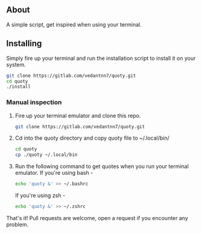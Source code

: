 ## About
A simple script, get inspired when using your terminal.

## Installing
Simply fire up your terminal and run the installation script to install it on your system.
```bash 
git clone https://gitlab.com/vedantnn7/quoty.git
cd quoty
./install
```

### Manual inspection
1. Fire up your terminal emulator and clone this repo.
   ```bash
   git clone https://gitlab.com/vedantnn7/quoty.git
   ```
2. Cd into the quoty directory and copy quoty file to ~/.local/bin/
   ```bash
   cd quoty
   cp ./quoty ~/.local/bin
   ```
3. Run the following command to get quotes when you run your terminal emulator.
   If you're using bash - 
   ```bash
   echo 'quoty &' >> ~/.bashrc
   ```
   If you're using zsh -
   ```zsh
   echo 'quoty &' >> ~/.zshrc
   ```
That's it! Pull requests are welcome, open a request if you encounter any problem.
   
